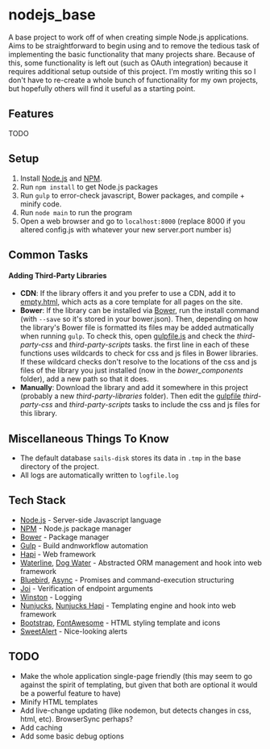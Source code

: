 nodejs_base
===========

A base project to work off of when creating simple Node.js applications. Aims to be straightforward to begin using and to remove the tedious task of implementing the basic functionality that many projects share. Because of this, some functionality is left out (such as OAuth integration) because it requires additional setup outside of this project. I'm mostly writing this so I don't have to re-create a whole bunch of functionality for my own projects, but hopefully others will find it useful as a starting point.


Features
------------

TODO


Setup
------------

1. Install [Node.js][] and [NPM][].
2. Run `npm install` to get Node.js packages
3. Run `gulp` to error-check javascript, Bower packages, and compile + minify code.
4. Run `node main` to run the program
5. Open a web browser and go to `localhost:8000` (replace 8000 if you altered config.js with whatever your new server.port number is)

Common Tasks
------------
#### Adding Third-Party Libraries
- **CDN**: If the library offers it and you prefer to use a CDN, add it to [empty.html](html_templates/empty.html), which acts as a core template for all pages on the site.
- **Bower**: If the library can be installed via [Bower][], run the install command (with `--save` so it's stored in your bower.json). Then, depending on how the library's Bower file is formatted its files may be added autmatically when running `gulp`. To check this, open [gulpfile.js](gulpfile.js) and check the *third-party-css* and *third-party-scripts* tasks. the first line in each of these functions uses wildcards to check for css and js files in Bower libraries. If these wildcard checks don't resolve to the locations of the css and js files of the library you just installed (now in the *bower_components* folder), add a new path so that it does.
- **Manually**: Download the library and add it somewhere in this project (probably a new *third-party-libraries* folder). Then edit the [gulpfile](gulpfile.js) *third-party-css* and *third-party-scripts* tasks to include the css and js files for this library.

Miscellaneous Things To Know
------------
- The default database `sails-disk` stores its data in `.tmp` in the base directory of the project.
- All logs are automatically written to `logfile.log`


Tech Stack
------------

- [Node.js][] - Server-side Javascript language
- [NPM][] - Node.js package manager
- [Bower][] - Package manager
- [Gulp][] - Build andnworkflow automation
- [Hapi][] - Web framework
- [Waterline][], [Dog Water][] - Abstracted ORM management and hook into web framework
- [Bluebird][], [Async][] - Promises and command-execution structuring
- [Joi][] - Verification of endpoint arguments
- [Winston][] - Logging
- [Nunjucks][], [Nunjucks Hapi][] - Templating engine and hook into web framework
- [Bootstrap][], [FontAwesome][] - HTML styling template and icons
- [SweetAlert][] - Nice-looking alerts


TODO
------------

- Make the whole application single-page friendly (this may seem to go against the spirit of templating, but given that both are optional it would be a powerful feature to have)
- Minify HTML templates
- Add live-change updating (like nodemon, but detects changes in css, html, etc). BrowserSync perhaps?
- Add caching
- Add some basic debug options


[Node.js]: https://nodejs.org/
[NPM]: https://www.npmjs.com/
[Bower]: http://bower.io/
[Gulp]: http://gulpjs.com/
[Hapi]: http://hapijs.com/
[Waterline]: https://github.com/balderdashy/waterline
[Dog Water]: https://github.com/devinivy/dogwater
[Bluebird]: https://github.com/petkaantonov/bluebird
[Async]: https://github.com/caolan/async
[Joi]: https://github.com/hapijs/joi
[Winston]: https://github.com/winstonjs/winston
[Nunjucks]: http://mozilla.github.io/nunjucks/
[Nunjucks Hapi]: https://github.com/seldo/nunjucks-hapi
[Bootstrap]: http://getbootstrap.com/
[FontAwesome]: http://fortawesome.github.io/Font-Awesome/
[SweetAlert]: http://tristanedwards.me/sweetalert